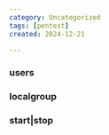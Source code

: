 ```yaml
---
category: Uncategorized
tags: [pentest]
created: 2024-12-21

---
```

### users
### localgroup
### start|stop